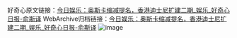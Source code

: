 好奇心原文链接：[今日娱乐：奥斯卡缩减提名，香港迪士尼扩建二期_娱乐_好奇心日报-俞斯译](https://www.qdaily.com/articles/7064.html)
WebArchive归档链接：[今日娱乐：奥斯卡缩减提名，香港迪士尼扩建二期_娱乐_好奇心日报-俞斯译](http://web.archive.org/web/20190623171706/https://www.qdaily.com/articles/7064.html)
![image](http://ww3.sinaimg.cn/large/007d5XDply1g3wbf1fuv6j30u047fe81)